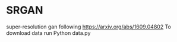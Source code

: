 # SRGAN
super-resolution gan following https://arxiv.org/abs/1609.04802
To download data run
Python data.py
